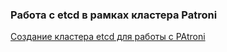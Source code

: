 ### Работа с etcd в рамках кластера Patroni 

[Создание кластера etcd для работы с PAtroni](https://github.com/Aleksey-10081967/Postgresql-study/tree/main/work_etcd/create_cl_etcd)
